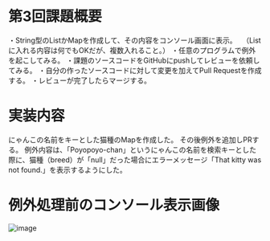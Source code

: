 # 第3回課題概要
・String型のListかMapを作成して、その内容をコンソール画面に表示。
　（Listに入れる内容は何でもOKだが、複数入れること。）
・任意のプログラムで例外を起こしてみる。
・課題のソースコードをGitHubにpushしてレビューを依頼してみる。
・自分の作ったソースコードに対して変更を加えてPull Requestを作成する。
・レビューが完了したらマージする。

# 実装内容
にゃんこの名前をキーとした猫種のMapを作成した。
その後例外を追加しPRする。
例外内容は、「Poyopoyo-chan」というにゃんこの名前を検索キーとした際に、猫種（breed）が「null」だった場合にエラーメッセージ「That kitty was not found.」を表示するようにした。

# 例外処理前のコンソール表示画像
![image](https://github.com/Ema-Sakai/re-Assignment-3/assets/166620990/f706b4d2-bcef-4374-8610-266502a08ff9)
